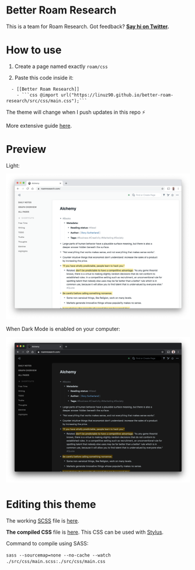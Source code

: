 # Better Roam Research

This is a team for Roam Research. Got feedback? **[Say hi on Twitter](https://twitter.com/linuz90).**

# How to use

1. Create a page named exactly `roam/css`

2. Paste this code inside it:

```
  - [[Better Roam Research]]
    - ```css @import url("https://linuz90.github.io/better-roam-research/src/css/main.css");```
```

The theme will change when I push updates in this repo ⚡️

More extensive guide [here](https://nesslabs.com/roam-research-themes-custom-styling-css).

# Preview

Light:

![](/assets/preview-light.png)

When Dark Mode is enabled on your computer:

![](/assets/preview-dark.png)

# Editing this theme

The working [SCSS](https://sass-lang.com/) file is [here](/main.scss).

**The compiled CSS** file is [here](/src/css/main.css). This CSS can be used with [Stylus](https://chrome.google.com/webstore/detail/stylus-beta/apmmpaebfobifelkijhaljbmpcgbjbdo?hl=en).

Command to compile using SASS:

`sass --sourcemap=none --no-cache --watch ./src/css/main.scss:./src/css/main.css`
